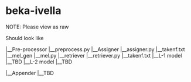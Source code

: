 # beka-ivella

  NOTE: Please view as raw
  
  Should look like

  |__Pre-processor
                  |__preprocess.py
                  |__Assigner
                             |__assigner.py
                             |__takenf.txt
                  |__mel_gen
                             |__mel.py
                  |__retriever
                             |__retriever.py
                  |__takenf.txt
  |__L-1 model
                  |__TBD
  |__L-2 model
                  |__TBD

  |__Appender
                  |__TBD
